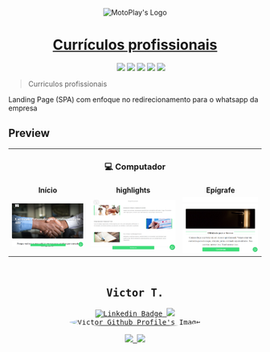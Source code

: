 <p align="center">
    <img src="https://www.curriculosprofissionais.com.br/Images/Icons/VR_256.png" alt="MotoPlay's Logo" width="300px">
</p>

<h1 align="center">
    <a href="https://www.curriculosprofissionais.com.br/">Currículos profissionais</a>
</h1>
<div align="center">
    <ul type="none" align="center">
        <li>
            <img src="https://img.shields.io/badge/HTML5-E34F26?style=for-the-badge&logo=html5&logoColor=white" height="35px">
            <img src="https://img.shields.io/badge/JavaScript-F7DF1E?style=for-the-badge&logo=javascript&logoColor=black" height="35px">
            <a href="https://nextjs.org/"><img src="https://img.shields.io/badge/next.js-000000?style=for-the-badge&logo=nextdotjs&logoColor=white" height="35px"></a>
            <a href="https://nodejs.org/pt-br/"><img src="https://img.shields.io/badge/Node.js-43853D?style=for-the-badge&logo=node.js&logoColor=white" height="35px"></a>
            <a href="https://sass-lang.com/"><img src="https://img.shields.io/badge/Sass-CC6699?style=for-the-badge&logo=sass&logoColor=white" height="35px"></a>
    </ul>
</div>
<blockquote>Curriculos profissionais</blockquote>
<p>
    Landing Page (SPA) com enfoque no redirecionamento para o whatsapp da empresa
</p>
<div>

</div>
<div>
    <div>
        <h2>Preview</h2>
        <table>
            <tr align="center">
                <td colspan="3">
                    <h3>💻 Computador</h3>
                </td>
            </tr>
            <tr align="center">
                <td>
                    <b>Início</b>
                </td>
                <td>
                    <b>highlights</b>
                </td>
                <td>
                    <b>Epígrafe</b>
                </td>
            </tr>
            <tr align="center">
                <td>
                    <img src="./public/Images/Screenshots/hero.png" alt="Screenshot Início">
                </td>
                <td><img src="./public/Images/Screenshots/highlights.png" alt="Screenshot highlights">
                <td><img src="./public/Images/Screenshots/epilogue.png" alt="Screenshot Epilogue">
            </tr>
        </table>
    </div>
</div>
<br />
<div align="center">
    <div>
        <kbd>
            <h2>Victor T.</h2>
            <div>
                <a href="https://www.linkedin.com/in/victor-garcia-707824264/">
                    <img src="https://img.shields.io/badge/-Victor-blue?style=for-the-badge&logo=Linkedin&logoColor=white&link=https://www.linkedin.com/in/victor-garcia-707824264/" alt="Linkedin Badge">
                </a>
                <a href="https://stackoverflow.com/users/17405168/vizy">
                    <img src="https://img.shields.io/badge/Stack_Overflow-FE7A16?style=for-the-badge&logo=stack-overflow&logoColor=white">
                </a>
                <br />
            </div>
            <a href="https://github.com/vitu1928">
                <img style="border-radius: 50%" src="https://avatars.githubusercontent.com/u/58984150?v=4" width="135px;" alt="Victor Github Profile's Image" />
                <br />
            </a>
            <div>
                <br />
                <a href="https://discordapp.com/users/731522255133081650">
                    <img src="https://img.shields.io/badge/Discord-5865F2?style=for-the-badge&logo=discord&logoColor=white">
                </a>
                <a href="https://steamcommunity.com/profiles/76561199090763008/">
                    <img src="https://img.shields.io/badge/Steam-000000?style=for-the-badge&logo=steam&logoColor=white">
                </a>
            </div>
        </kbd>
    </div>
</div>
